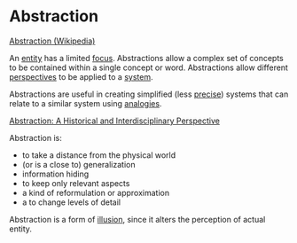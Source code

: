 # Abstraction

<a href="https://en.wikipedia.org/wiki/Abstraction" target="_blank">Abstraction (Wikipedia)</a>

An [entity](./entity.md) has a limited [focus](./focus.md). Abstractions allow a complex set of concepts to be contained within a single concept or word. Abstractions allow different [perspectives](./perspective.md) to be applied to a [system](./system.md).

Abstractions are useful in creating simplified (less [precise](./precision.md)) systems that can relate to a similar system using [analogies](./analogy.md).

<a href="http://www.aaai.org/ocs/index.php/SARA/SARA13/paper/download/7249/6267" target="_blank">Abstraction: A Historical and Interdisciplinary Perspective</a>

Abstraction is:

* to take a distance from the physical world
* (or is a close to) generalization
* information hiding
* to keep only relevant aspects
* a kind of reformulation or approximation
* a to change levels of detail

Abstraction is a form of [illusion](./illusion.md), since it alters the perception of actual entity.
